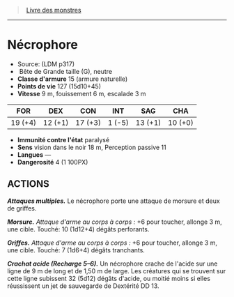 ﻿> [Livre des monstres](tome_of_beasts.md)

---

# Nécrophore

- Source: (LDM p317)
-  Bête de Grande taille (G), neutre
- **Classe d'armure** 15 (armure naturelle)
- **Points de vie** 127 (15d10+45)
- **Vitesse** 9 m, fouissement 6 m, escalade 3 m

|FOR|DEX|CON|INT|SAG|CHA|
|---|---|---|---|---|---|
|19 (+4)|12 (+1)|17 (+3)|1 (-5)|13 (+1)|10 (+0)|

- **Immunité contre l'état** paralysé
- **Sens** vision dans le noir 18 m, Perception passive 11
- **Langues** —
- **Dangerosité** 4 (1 100PX)

## ACTIONS

**_Attaques multiples._** Le nécrophore porte une attaque de morsure et deux de griffes.

**_Morsure._** _Attaque d'arme au corps à corps :_ +6 pour toucher, allonge 3 m, une cible. Touché: 10 (1d12+4) dégâts perforants.

**_Griffes._** _Attaque d'arme au corps à corps :_ +6 pour toucher, allonge 3 m, une cible. Touché: 7 (1d6+4) dégâts tranchants.

**_Crachat acide (Recharge 5–6)._** Un nécrophore crache de l'acide sur une ligne de 9 m de long et de 1,50 m de large. Les créatures qui se trouvent sur cette ligne subissent 32 (5d12) dégâts d'acide, ou moitié moins si elles réussissent un jet de sauvegarde de Dextérité DD 13.

